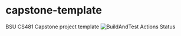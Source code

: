 # capstone-template
BSU CS481 Capstone project template
![BuildAndTest Actions Status](https://github.com/cs481-ekh/s22-beima/actions/workflows/beima.yaml/badge.svg)
